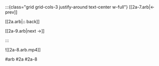 :::{class="grid grid-cols-3 justify-around text-center w-full"}
[[2a-7.arb|← prev]]

[[2a.arb|⌂ back]]

[[2a-9.arb|next →]]

:::

![[2a-8.arb.mp4]]

#arb #2a #2a-8

